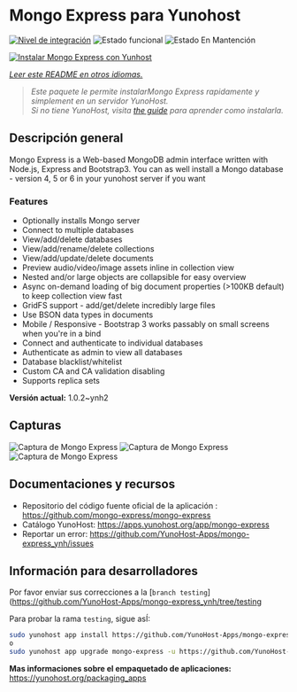 <!--
Este archivo README esta generado automaticamente<https://github.com/YunoHost/apps/tree/master/tools/readme_generator>
No se debe editar a mano.
-->

# Mongo Express para Yunohost

[![Nivel de integración](https://dash.yunohost.org/integration/mongo-express.svg)](https://dash.yunohost.org/appci/app/mongo-express) ![Estado funcional](https://ci-apps.yunohost.org/ci/badges/mongo-express.status.svg) ![Estado En Mantención](https://ci-apps.yunohost.org/ci/badges/mongo-express.maintain.svg)

[![Instalar Mongo Express con Yunhost](https://install-app.yunohost.org/install-with-yunohost.svg)](https://install-app.yunohost.org/?app=mongo-express)

*[Leer este README en otros idiomas.](./ALL_README.md)*

> *Este paquete le permite instalarMongo Express rapidamente y simplement en un servidor YunoHost.*  
> *Si no tiene YunoHost, visita [the guide](https://yunohost.org/install) para aprender como instalarla.*

## Descripción general

Mongo Express is a Web-based MongoDB admin interface written with Node.js, Express and Bootstrap3.
You can as well install a Mongo database - version 4, 5 or 6 in your yunohost server if you want 

### Features
- Optionally installs Mongo server
- Connect to multiple databases
- View/add/delete databases
- View/add/rename/delete collections
- View/add/update/delete documents
- Preview audio/video/image assets inline in collection view
- Nested and/or large objects are collapsible for easy overview
- Async on-demand loading of big document properties (>100KB default) to keep collection view fast
- GridFS support - add/get/delete incredibly large files
- Use BSON data types in documents
- Mobile / Responsive - Bootstrap 3 works passably on small screens when you're in a bind
- Connect and authenticate to individual databases
- Authenticate as admin to view all databases
- Database blacklist/whitelist
- Custom CA and CA validation disabling
- Supports replica sets


**Versión actual:** 1.0.2~ynh2

## Capturas

![Captura de Mongo Express](./doc/screenshots/document-edit.png)
![Captura de Mongo Express](./doc/screenshots/collection-view.png)
![Captura de Mongo Express](./doc/screenshots/databases-view.png)

## Documentaciones y recursos

- Repositorio del código fuente oficial de la aplicación : <https://github.com/mongo-express/mongo-express>
- Catálogo YunoHost: <https://apps.yunohost.org/app/mongo-express>
- Reportar un error: <https://github.com/YunoHost-Apps/mongo-express_ynh/issues>

## Información para desarrolladores

Por favor enviar sus correcciones a la [`branch testing`](https://github.com/YunoHost-Apps/mongo-express_ynh/tree/testing

Para probar la rama `testing`, sigue asÍ:

```bash
sudo yunohost app install https://github.com/YunoHost-Apps/mongo-express_ynh/tree/testing --debug
o
sudo yunohost app upgrade mongo-express -u https://github.com/YunoHost-Apps/mongo-express_ynh/tree/testing --debug
```

**Mas informaciones sobre el empaquetado de aplicaciones:** <https://yunohost.org/packaging_apps>
